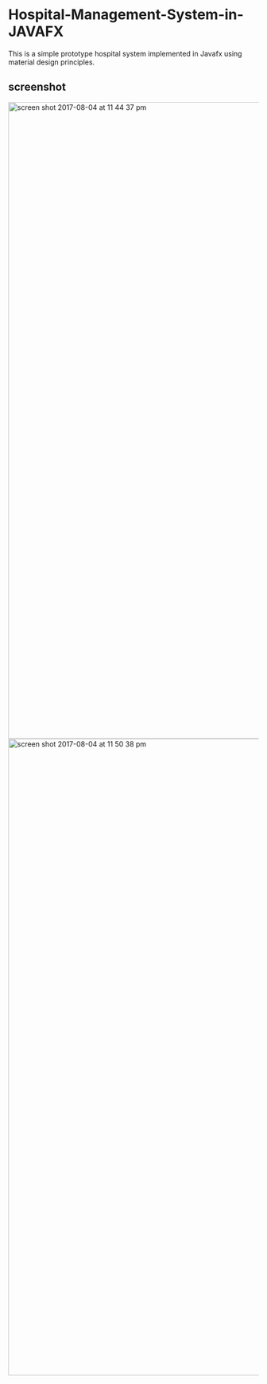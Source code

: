 # Hospital-Management-System-in-JAVAFX
This is a simple prototype hospital system implemented in Javafx using material design principles.

## screenshot

<img width="1280" alt="screen shot 2017-08-04 at 11 44 37 pm" src="https://user-images.githubusercontent.com/12325386/28976166-6f512962-796f-11e7-8c87-cb98a5272ad3.png">

<img width="1280" alt="screen shot 2017-08-04 at 11 50 38 pm" src="https://user-images.githubusercontent.com/12325386/28976265-c91df6a0-796f-11e7-85c0-86026b77d960.png">
